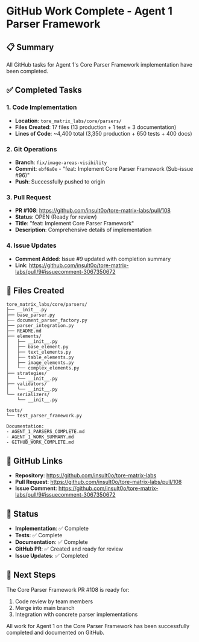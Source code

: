 # GitHub Work Complete - Agent 1 Parser Framework

## 📋 Summary
All GitHub tasks for Agent 1's Core Parser Framework implementation have been completed.

## ✅ Completed Tasks

### 1. Code Implementation
- **Location**: `tore_matrix_labs/core/parsers/`
- **Files Created**: 17 files (13 production + 1 test + 3 documentation)
- **Lines of Code**: ~4,400 total (3,350 production + 650 tests + 400 docs)

### 2. Git Operations
- **Branch**: `fix/image-areas-visibility`
- **Commit**: `ebf6a0e` - "feat: Implement Core Parser Framework (Sub-issue #96)"
- **Push**: Successfully pushed to origin

### 3. Pull Request
- **PR #108**: https://github.com/insult0o/tore-matrix-labs/pull/108
- **Status**: OPEN (Ready for review)
- **Title**: "feat: Implement Core Parser Framework"
- **Description**: Comprehensive details of implementation

### 4. Issue Updates
- **Comment Added**: Issue #9 updated with completion summary
- **Link**: https://github.com/insult0o/tore-matrix-labs/pull/9#issuecomment-3067350672

## 📁 Files Created

```
tore_matrix_labs/core/parsers/
├── __init__.py
├── base_parser.py
├── document_parser_factory.py
├── parser_integration.py
├── README.md
├── elements/
│   ├── __init__.py
│   ├── base_element.py
│   ├── text_elements.py
│   ├── table_elements.py
│   ├── image_elements.py
│   └── complex_elements.py
├── strategies/
│   └── __init__.py
├── validators/
│   └── __init__.py
└── serializers/
    └── __init__.py

tests/
└── test_parser_framework.py

Documentation:
- AGENT_1_PARSERS_COMPLETE.md
- AGENT_1_WORK_SUMMARY.md
- GITHUB_WORK_COMPLETE.md
```

## 🔗 GitHub Links
- **Repository**: https://github.com/insult0o/tore-matrix-labs
- **Pull Request**: https://github.com/insult0o/tore-matrix-labs/pull/108
- **Issue Comment**: https://github.com/insult0o/tore-matrix-labs/pull/9#issuecomment-3067350672

## 🎯 Status
- **Implementation**: ✅ Complete
- **Tests**: ✅ Complete
- **Documentation**: ✅ Complete
- **GitHub PR**: ✅ Created and ready for review
- **Issue Updates**: ✅ Completed

## 📝 Next Steps
The Core Parser Framework PR #108 is ready for:
1. Code review by team members
2. Merge into main branch
3. Integration with concrete parser implementations

All work for Agent 1 on the Core Parser Framework has been successfully completed and documented on GitHub.